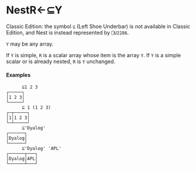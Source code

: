




<h1 class="heading"><span class="name">Nest</span><span class="command">R←⊆Y</span></h1>

Classic Edition:  the symbol `⊆` (Left Shoe Underbar) is not available in Classic Edition, and Nest is instead represented by `⎕U2286`.


`Y` may be any array.


If `Y` is simple, `R` is a scalar array whose item is the array `Y`.  If `Y` is a simple scalar or is already nested, `R` is `Y` unchanged.


#### Examples
```apl
      ⊆1 2 3
┌─────┐
│1 2 3│
└─────┘
      ⊆ 1 (1 2 3)
┌─┬─────┐
│1│1 2 3│
└─┴─────┘
      ⊆'Dyalog'
┌──────┐
│Dyalog│
└──────┘
      ⊆'Dyalog' 'APL'
┌──────┬───┐
│Dyalog│APL│
└──────┴───┘

```


